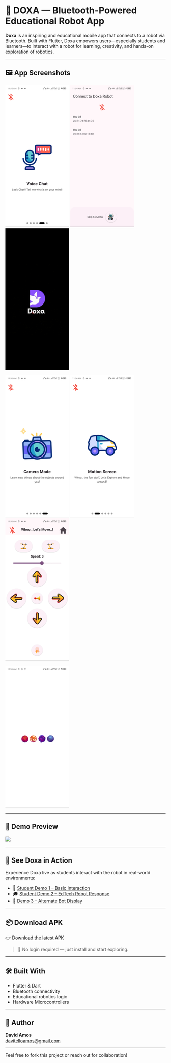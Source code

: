 # 🤖 DOXA — Bluetooth-Powered Educational Robot App

**Doxa** is an inspiring and educational mobile app that connects to a robot via Bluetooth. Built with Flutter, Doxa empowers users—especially students and learners—to interact with a robot for learning, creativity, and hands-on exploration of robotics.

---

## 🖼️ App Screenshots

<p float="left">
  <img src="media/flutter_01.png" width="200"/>
  <img src="media/flutter_02.png" width="200"/>
  <img src="media/flutter_03.png" width="200"/>
</p>
<p float="left">
  <img src="media/flutter_04.png" width="200"/>
  <img src="media/flutter_05.png" width="200"/>
  <img src="media/flutter_06.png" width="200"/>
</p>
<p float="left">
  <img src="media/flutter_07.png" width="200"/>
</p>

---

## 🎥 Demo Preview

<img src="demo.gif" width="400"/>

---

## 🎥 See Doxa in Action

Experience Doxa live as students interact with the robot in real-world environments:

- 👦 [Student Demo 1 – Basic Interaction](https://drive.google.com/file/d/1VJ_Bwms9PO7e8rwcOQoQPINeBkqo7nrr/view?usp=drivesdk)  
- 🎓 [Student Demo 2 – EdTech Robot Response](https://drive.google.com/file/d/1iX7Sdc7_OH0lFLxvYmLVKYNEk8kEBpQU/view?usp=sharing)  
- 🔧 [Demo 3 – Alternate Bot Display](https://drive.google.com/file/d/1Z_SOumSYlg9703Djyi6gOwztd9-bIB8K/view?usp=sharing)

---

## 📦 Download APK

👉 [Download the latest APK](https://drive.google.com/file/d/1PX6C5RUIicSEY1Fo3To7kE2z4_XZaL44/view?usp=sharing)

> 🔐 No login required — just install and start exploring.

---

## 🛠️ Built With

- Flutter & Dart
- Bluetooth connectivity
- Educational robotics logic
- Hardware Microcontrollers

---

## 👤 Author

**David Amos**   
davitelloamos@gmail.com

---

Feel free to fork this project or reach out for collaboration!
